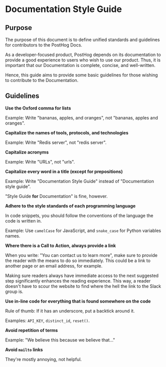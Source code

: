 # Documentation Style Guide

## Purpose

The purpose of this document is to define unified standards and guidelines for contributors to the PostHog Docs. 

As a developer-focused product, PostHog depends on its documentation to provide a good experience to users who wish to use our product. Thus, it is important that our Documentation is complete, concise, and well-written.

Hence, this guide aims to provide some basic guidelines for those wishing to contribute to the Documentation.

## Guidelines

**Use the Oxford comma for lists** 

Example: Write "bananas, apples, and oranges", not "bananas, apples and oranges".

**Capitalize the names of tools, protocols, and technologies**

Example: Write "Redis server", not "redis server".

**Capitalize acronyms**

Example: Write "URLs", not "urls".

**Capitalize every word in a title (except for prepositions)**

Example: Write "Documentation Style Guide" instead of "Documentation style guide". 

"Style Guide **for** Documentation" is fine, however.

**Adhere to the style standards of each programming language**

In code snippets, you should follow the conventions of the language the code is written in.

Example: Use `camelCase` for JavaScript, and `snake_case` for Python variables names.

**Where there is a Call to Action, always provide a link**

When you write: "You can contact us to learn more", make sure to provide the reader with the means to do so immediately. This could be a link to another page or an email address, for example. 

Making sure readers always have immediate access to the next suggested step significantly enhances the reading experience. This way, a reader doesn't have to scour the website to find where the hell the link to the Slack group is.

**Use in-line code for everything that is found somewhere on the code**

Rule of thumb: If it has an underscore, put a backtick around it. 

Examples: `API_KEY`, `distinct_id`, `reset()`.

**Avoid repetition of terms**

Example: "We believe this because we believe that..."

**Avoid `mailto` links**

They're mostly annoying, not helpful.








